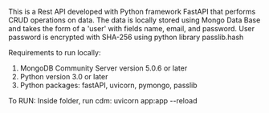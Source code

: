 This is a Rest API developed with Python framework FastAPI that performs CRUD operations on data.
The data is locally stored using Mongo Data Base and takes the form of a 'user' with fields name, email, and password.
User password is encrypted with SHA-256 using python library passlib.hash

Requirements to run locally:
1. MongoDB Community Server version 5.0.6 or later
2. Python version 3.0 or later
3. Python packages: fastAPI, uvicorn, pymongo, passlib

To RUN: 
Inside folder, run cdm: uvicorn app:app --reload
